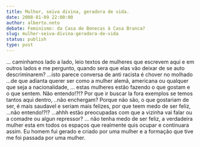 ```yaml
---
title: Mulher, seiva divina, geradora de vida.
date: 2008-01-09 22:00:00
author: alberto.neto
debate: Feminismo: da Casa de Bonecas à Casa Branca?
slug: mulher-seiva-divina-geradora-de-vida
status: publish 
type: post
---
```


... caminhamos lado a lado, leio textos de mulheres que escrevem aqui e em outros lados e me pergunto, quando sera que elas vão deixar de se auto descriminarem? ...isto parece conversa de anti racista é chover no molhado ...de que adianta querer ser como a mulher alemã, americana ou qualquer que seja a nacionalidade, ... estas mulheres estão fazendo o que gostam e o que sentem. Não entendo!?!? Por que ir buscar la fora exemplos se temos tantos aqui dentro, ..não enchergam? Porque não são, o que gostariam de ser, é mais saudavel e seriam mais felizes, por que teem medo de ser feliz, ...não entendo!?!? ...ahhh estão preocupadas com que a vizinha vai falar ou a comadre ou algun repressor? ... não tenha medo de ser feliz, a verdadeira mulher esta em todos os espaços que realmente quis ocupar e continuara assim. Eu homem fui gerado e criado por uma mulher e a formação que tive me foi passada por uma mulher.
